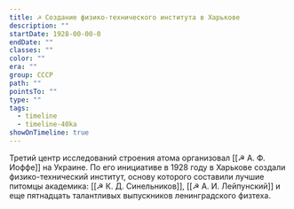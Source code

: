 ```yaml
---
title: ☭ Создание физико-технического института в Харькове
description: ""
startDate: 1928-00-00-0
endDate: ""
classes: ""
color: ""
era: ""
group: СССР
path: ""
pointsTo: ""
type: ""
tags:
  - timeline
  - timeline-40ka
showOnTimeline: true
---
```

Третий центр исследований строения атома организовал [[☭ А. Ф. Иоффе]] на Украине. По его инициативе в 1928 году в Харькове создали физико-технический институт, основу которого составили лучшие питомцы академика: [[☭ К. Д. Синельников]], [[☭ А. И. Лейпунский]] и еще пятнадцать талантливых выпускников ленинградского физтеха.
